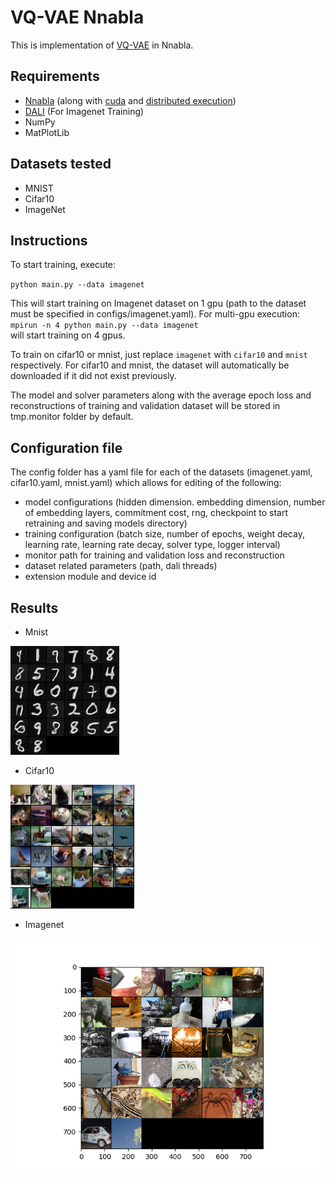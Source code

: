 # VQ-VAE Nnabla

This is implementation of [VQ-VAE](https://arxiv.org/abs/1711.00937) in Nnabla. 

## Requirements

- [Nnabla](https://nnabla.readthedocs.io/en/latest/python/install_on_linux.html#installation) (along with [cuda](https://nnabla.readthedocs.io/en/latest/python/pip_installation_cuda.html#pip-installation-cuda) and [distributed execution](https://nnabla.readthedocs.io/en/latest/python/pip_installation_cuda.html#pip-installation-distributed))
- [DALI](https://docs.nvidia.com/deeplearning/sdk/dali-developer-guide/docs/quickstart.html) (For Imagenet Training)
- NumPy
- MatPlotLib

## Datasets tested

- MNIST
- Cifar10
- ImageNet

## Instructions

To start training, execute:  

`python main.py --data imagenet`     

 This will start training on Imagenet dataset on 1 gpu (path to the dataset must be specified in configs/imagenet.yaml). For multi-gpu execution:
 `mpirun -n 4 python main.py --data imagenet`    
 will start training on 4 gpus.

To train on cifar10 or mnist, just replace `imagenet` with `cifar10` and `mnist` respectively. For cifar10 and mnist, the dataset will automatically be downloaded if 
it did not exist previously.

The model and solver parameters along with the average epoch loss and reconstructions of training and validation dataset will be 
stored in tmp.monitor folder by default. 

## Configuration file

The config folder has a yaml file for each of the datasets (imagenet.yaml, cifar10.yaml, mnist.yaml) which allows for editing of the following: 
- model configurations (hidden dimension. embedding dimension, number of embedding layers, commitment cost, rng, 
checkpoint to start retraining and saving models directory)
- training configuration (batch size, number of epochs, weight decay, learning rate, learning rate decay, solver type, 
logger interval)
- monitor path for training and validation loss and reconstruction
- dataset related parameters (path, dali threads)
- extension module and device id

## Results

- Mnist
<p float="center">
  <img src="results/mnist.png" />
</p> 

- Cifar10
<p float="center">
  <img src="results/cifar10.png"/>
</p> 

- Imagenet
<p float="center">
  <img src="results/imagenet.png"/>
</p> 

